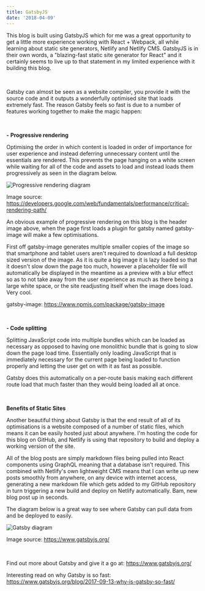 ```yaml
---
title: GatsbyJS
date: '2018-04-09'
---
```

This blog is built using GatsbyJS which for me was a great opportunity to get a little more experience working with React + Webpack, all while learning about static site generators, Netlify and Netlify CMS. GatsbyJS is in their own words, a "blazing-fast static site generator for React" and it certainly seems to live up to that statement in my limited experience with it building this blog.

<!-- end -->

<br>

Gatsby can almost be seen as a website compiler, you provide it with the source code and it outputs a wonderfully optimised site that loads extremely fast. The reason Gatsby feels so fast is due to a number of features working together to make the magic happen:

<br>

**\-** **Progressive rendering**

Optimising the order in which content is loaded in order of importance for user experience and instead deferring unnecessary content until the essentials are rendered. This prevents the page hanging on a white screen while waiting for all of the code and assets to load and instead loads them progressively as seen in the diagram below.

![Progressive rendering diagram](/assets/progressiverendering.png)

Image source: <https://developers.google.com/web/fundamentals/performance/critical-rendering-path/>

An obvious example of progressive rendering on this blog is the header image above, when the page first loads a plugin for gatsby named gatsby-image will make a few optimisations.

First off gatsby-image generates multiple smaller copies of the image so that smartphone and tablet users aren't required to download a full desktop sized version of the image. As it is quite a big image it is lazy loaded so that it doesn't slow down the page too much, however a placeholder file will automatically be displayed in the meantime as a preview with a blur effect so as to not take away from the user experience as much as there being a large white space, or the site readjusting itself when the image does load. Very cool.

gatsby-image: <https://www.npmjs.com/package/gatsby-image>

<br>

**\- Code splitting**

Splitting JavaScript code into multiple bundles which can be loaded as necessary as opposed to having one monolithic bundle that is going to slow down the page load time. Essentially only loading JavaScript that is immediately necessary for the current page being loaded to function properly and letting the user get on with it as fast as possible.

Gatsby does this automatically on a per-route basis making each different route load that much faster than they would being loaded all at once.

<br>

**Benefits of Static Sites**

Another beautiful thing about Gatsby is that the end result of all of its optimisations is a website composed of a number of static files, which means it can be easily hosted just about anywhere. I'm hosting the code for this blog on GitHub, and Netlify is using that repository to build and deploy a working version of the site. 

All of the blog posts are simply markdown files being pulled into React components using GraphQL meaning that a database isn't required. This combined with Netlify's own lightweight CMS means that I can write up new posts smoothly from anywhere, on any device with internet access, generating a new markdown file which gets added to my GitHub repository in turn triggering a new build and deploy on Netlify automatically. Bam, new blog post up in seconds.

The diagram below is a great way to see where Gatsby can pull data from and be deployed to easily.

![Gatsby diagram](/assets/gatsbydiagram.png)

Image source: <https://www.gatsbyjs.org/>

<br>

Find out more about Gatsby and give it a go at: <https://www.gatsbyjs.org/>

Interesting read on why Gatsby is so fast: <https://www.gatsbyjs.org/blog/2017-09-13-why-is-gatsby-so-fast/>
